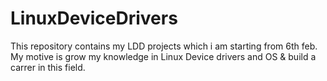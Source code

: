 # LinuxDeviceDrivers
This repository contains my LDD projects which i am starting from 6th feb. My motive is grow my knowledge in Linux Device drivers and OS &amp; build a carrer in this field.

